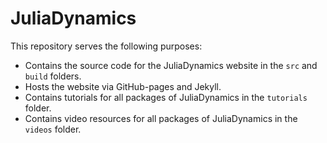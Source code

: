 # JuliaDynamics

This repository serves the following purposes:

* Contains the source code for the JuliaDynamics website in the `src` and `build` folders.
* Hosts the website via GitHub-pages and Jekyll.
* Contains tutorials for all packages of JuliaDynamics in the `tutorials` folder.
* Contains video resources for all packages of JuliaDynamics in the `videos` folder.
